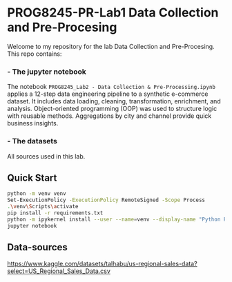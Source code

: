 # PROG8245-PR-Lab1 Data Collection and Pre-Procesing

Welcome to my repository for the lab Data Collection and Pre-Procesing.
This repo contains:

### - The jupyter notebook 
The notebook `PROG8245_Lab2 - Data Collection & Pre-Processing.ipynb`  applies a 12-step data engineering pipeline to a synthetic e-commerce dataset. It includes data loading, cleaning, transformation, enrichment, and analysis. Object-oriented programming (OOP) was used to structure logic with reusable methods. Aggregations by city and channel provide quick business insights.

### - The datasets
All sources used in this lab.

## Quick Start

```bash
python -m venv venv
Set-ExecutionPolicy -ExecutionPolicy RemoteSigned -Scope Process
.\venv\Scripts\activate
pip install -r requirements.txt
python -m ipykernel install --user --name=venv --display-name "Python PRO (venv)"
jupyter notebook

```
## Data-sources

https://www.kaggle.com/datasets/talhabu/us-regional-sales-data?select=US_Regional_Sales_Data.csv